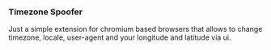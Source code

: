 ### Timezone Spoofer
Just a simple extension for chromium based browsers that allows to change timezone, locale, user-agent and your longitude and latitude via ui.